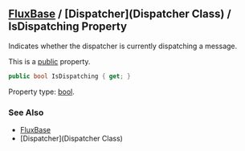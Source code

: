 [FluxBase](index) / [Dispatcher](Dispatcher Class) / IsDispatching Property
---------------------------------------------------------------------------

Indicates whether the dispatcher is currently dispatching a message.

This is a [public](https://docs.microsoft.com/dotnet/csharp/language-reference/keywords/public) property.

```c#
public bool IsDispatching { get; }
```

Property type: [bool](https://docs.microsoft.com/dotnet/api/system.boolean).

### See Also
* [FluxBase](index)
* [Dispatcher](Dispatcher Class)